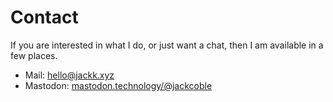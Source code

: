 # Contact
If you are interested in what I do, or just want a chat, then I am available
in a few places.

- Mail: [hello@jackk.xyz](mailto:hello@jackk.xyz)
- Mastodon: [mastodon.technology/@jackcoble](https://mastodon.technology/@jackcoble)

<!-- TODO Add PGP key -->
